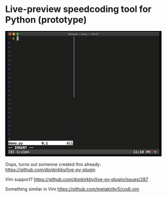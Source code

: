 # Live-preview speedcoding tool for Python (prototype)

<img src="./demo.gif" width="500">

Oops, turns out someone created this already:
https://github.com/donkirkby/live-py-plugin

Vim support?
https://github.com/donkirkby/live-py-plugin/issues/287

Something similar in Vim
https://github.com/metakirby5/codi.vim
